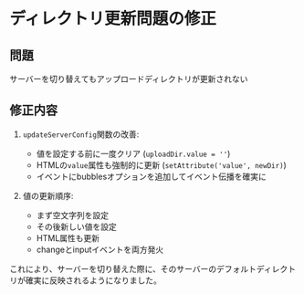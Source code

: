 # ディレクトリ更新問題の修正

## 問題
サーバーを切り替えてもアップロードディレクトリが更新されない

## 修正内容
1. `updateServerConfig`関数の改善:
   - 値を設定する前に一度クリア (`uploadDir.value = ''`)
   - HTMLの`value`属性も強制的に更新 (`setAttribute('value', newDir)`)
   - イベントにbubblesオプションを追加してイベント伝播を確実に

2. 値の更新順序:
   - まず空文字列を設定
   - その後新しい値を設定
   - HTML属性も更新
   - changeとinputイベントを両方発火

これにより、サーバーを切り替えた際に、そのサーバーのデフォルトディレクトリが確実に反映されるようになりました。
